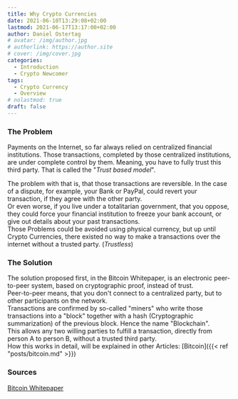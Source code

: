 ```yaml
---
title: Why Crypto Currencies
date: 2021-06-10T13:29:08+02:00
lastmod: 2021-06-17T13:17:00+02:00
author: Daniel Ostertag
# avatar: /img/author.jpg
# authorlink: https://author.site
# cover: /img/cover.jpg
categories:
  - Introduction
  - Crypto Newcomer
tags:
  - Crypto Currency
  - Overview
# nolastmod: true
draft: false
---
```


### The Problem
Payments on the Internet, so far always relied on centralized financial institutions. Those transactions, completed by those centralized institutions, are under complete control by them. Meaning, you have to fully trust this third party. That is called the "*Trust based model*".  
<!--more-->
The problem with that is, that those transactions are reversible. In the case of a dispute, for example, your Bank or PayPal, could revert your transaction, if they agree with the other party.  
Or even worse, if you live under a totalitarian government, that you oppose, they could force your financial institution to freeze your bank account, or give out details about your past transactions.  
Those Problems could be avoided using physical currency, but up until Crypto Currencies, there existed no way to make a transactions over the internet without a trusted party. (*Trustless*)

### The Solution
The solution proposed first, in the Bitcoin Whitepaper, is an electronic peer-to-peer system, based on cryptographic proof, instead of trust.  
Peer-to-peer means, that you don't connect to a centralized party, but to other participants on the network.  
Transactions are confirmed by so-called "miners" who write those transactions into a "block" together with a hash (Cryptographic summarization) of the previous block. Hence the name "Blockchain".  
This allows any two willing parties to fulfill a transaction, directly from person A to person B, without a trusted third party.  
How this works in detail, will be explained in other Articles: [Bitcoin]({{< ref "posts/bitcoin.md" >}})

### Sources
[Bitcoin Whitepaper](https://bitcoin.org/en/bitcoin-paper)
